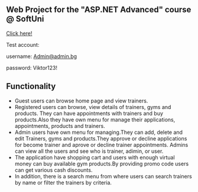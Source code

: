 ## Web Project for the "ASP.NET Advanced" course @ SoftUni 

<a href="http://bit.ly/Bestgymsite">Click here!</a>

Test account:

username: Admin@admin.bg

password: Viktor123!

## Functionality

* Guest users can browse home page and view trainers.
* Registered users can browse, view details of trainers, gyms and products. They can have appointments with trainers and buy products.Also they have own menu for manage their applications, appointments, products and trainers.
* Admin users have own menu for managing.They can add, delete and edit Trainers, gyms and products.They approve or decline applications for become trainer and aprove or decline trainer appointments. Admins can view all the users and see who is trainer, adimin, or user.
* The application have shopping cart and users with enough virtual money can buy available gym products.By providing promo code users can get various cash discounts.
* In addition, there is a search menu from where users can search trainers by name or filter the trainers by criteria.








